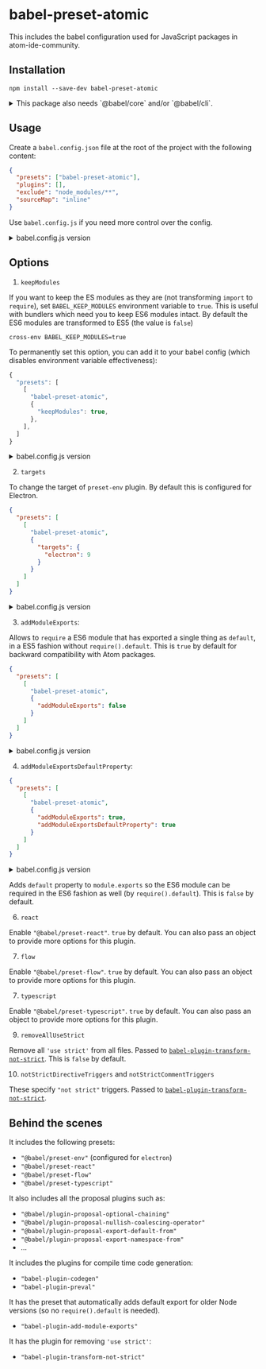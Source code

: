 # babel-preset-atomic

This includes the babel configuration used for JavaScript packages in atom-ide-community.

## Installation

```
npm install --save-dev babel-preset-atomic
```

<details>
<summary> This package also needs `@babel/core` and/or `@babel/cli`. </summary>

If using `npm`, the bundled babel is hoisted automatically.

If using `pnpm`, either add the following to your `.npmrc` to hoist the prettier bundled with the config

```
public-hoist-pattern[]=*
```

Or install these yourself in your `devDependencies`.

```
pnpm install -save-dev "@babel/core"
pnpm install -save-dev "@babel/cli"
```

</details>

## Usage

Create a `babel.config.json` file at the root of the project with the following content:

```json
{
  "presets": ["babel-preset-atomic"],
  "plugins": [],
  "exclude": "node_modules/**",
  "sourceMap": "inline"
}
```

Use `babel.config.js` if you need more control over the config.

<details>
<summary>babel.config.js version</summary>

```js
let presets = ["babel-preset-atomic"]

let plugins = []

module.exports = {
  presets: presets,
  plugins: plugins,
  exclude: "node_modules/**",
  sourceMap: "inline",
}
```

</details>

## Options

1. `keepModules`

If you want to keep the ES modules as they are (not transforming `import` to `require`), set `BABEL_KEEP_MODULES` environment variable to `true`. This is useful with bundlers which need you to keep ES6 modules intact. By default the ES6 modules are transformed to ES5 (the value is `false`)

```
cross-env BABEL_KEEP_MODULES=true
```

To permanently set this option, you can add it to your babel config (which disables environment variable effectiveness):

```js
{
  "presets": [
    [
      "babel-preset-atomic",
      {
        "keepModules": true,
      },
    ],
  ]
}
```

<details>
<summary>babel.config.js version</summary>

```js
let presets = [
  [
    "babel-preset-atomic",
    {
      keepModules: true,
    },
  ],
]
```

</details>

2. `targets`

To change the target of `preset-env` plugin. By default this is configured for Electron.

```json
{
  "presets": [
    [
      "babel-preset-atomic",
      {
        "targets": {
          "electron": 9
        }
      }
    ]
  ]
}
```

<details>
<summary>babel.config.js version</summary>

```js
let presets = [
  [
    "babel-preset-atomic",
    {
      targets: {
        electron: 9,
      },
    },
  ],
]
```

</details>

3. `addModuleExports`:

Allows to `require` a ES6 module that has exported a single thing as `default`, in a ES5 fashion without `require().default`. This is `true` by default for backward compatibility with Atom packages.

```json
{
  "presets": [
    [
      "babel-preset-atomic",
      {
        "addModuleExports": false
      }
    ]
  ]
}
```

<details>
<summary>babel.config.js version</summary>

```js
let presets = [
  [
    "babel-preset-atomic",
    {
      addModuleExports: false,
    },
  ],
]
```

</details>

4. `addModuleExportsDefaultProperty`:

```json
{
  "presets": [
    [
      "babel-preset-atomic",
      {
        "addModuleExports": true,
        "addModuleExportsDefaultProperty": true
      }
    ]
  ]
}
```

<details>
<summary>babel.config.js version</summary>

```js
let presets = [
  [
    "babel-preset-atomic",
    {
      addModuleExports: true,
      addModuleExportsDefaultProperty: true,
    },
  ],
]
```

</details>

Adds `default` property to `module.exports` so the ES6 module can be required in the ES6 fashion as well (by `require().default`). This is `false` by default.

6. `react`

Enable `"@babel/preset-react"`. `true` by default. You can also pass an object to provide more options for this plugin.

7. `flow`

Enable `"@babel/preset-flow"`. `true` by default. You can also pass an object to provide more options for this plugin.

7. `typescript`

Enable `"@babel/preset-typescript"`. `true` by default. You can also pass an object to provide more options for this plugin.

9. `removeAllUseStrict`

Remove all `'use strict'` from all files. Passed to [`babel-plugin-transform-not-strict`](https://github.com/atom-ide-community/babel-plugin-transform-not-strict#usage-remove-all). This is `false` by default.

10. `notStrictDirectiveTriggers` and `notStrictCommentTriggers`

These specify `"not strict"` triggers. Passed to [`babel-plugin-transform-not-strict`](https://github.com/atom-ide-community/babel-plugin-transform-not-strict#usage-extra-directive-or-comment-triggers).

## Behind the scenes

It includes the following presets:

- `"@babel/preset-env"` (configured for `electron`)
- `"@babel/preset-react"`
- `"@babel/preset-flow"`
- `"@babel/preset-typescript"`

It also includes all the proposal plugins such as:

- `"@babel/plugin-proposal-optional-chaining"`
- `"@babel/plugin-proposal-nullish-coalescing-operator"`
- `"@babel/plugin-proposal-export-default-from"`
- `"@babel/plugin-proposal-export-namespace-from"`
- ...

It includes the plugins for compile time code generation:

- `"babel-plugin-codegen"`
- `"babel-plugin-preval"`

It has the preset that automatically adds default export for older Node versions (so no `require().default` is needed).

- `"babel-plugin-add-module-exports"`

It has the plugin for removing `'use strict'`:

- `"babel-plugin-transform-not-strict"`
